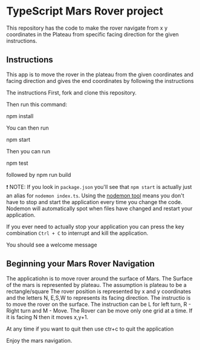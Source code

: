 # TypeScript Mars Rover project 

This repository has the code to make the rover navigate from x y coordinates in the Plateau from specific facing direction for the given instructions.

## Instructions
This app is to move the rover in the plateau from the given coordinates 
and facing direction and gives the end coordinates by following the 
instructions

The instructions 
First, fork and clone this repository.

Then run this command:

npm install

You can then run

npm start

Then you can run

npm test

followed by npm run build


❗ NOTE: If you look in `package.json` you'll see that `npm start` is actually just an alias for `nodemon index.ts`. Using the [nodemon tool](https://www.npmjs.com/package/nodemon) means you don't have to stop and start the application every time you change the code. Nodemon will automatically spot when files have changed and restart your application. 

If you ever need to actually stop your application you can press the key combination `Ctrl + C` to interrupt and kill the application.


You should see a welcome message 

## Beginning your Mars Rover Navigation

The applicatiohn is to move rover around the surface of Mars. The Surface of the mars is represented by plateau. The assumption is plateau to be a rectangle/square The rover position is represented by x and y coordinates and the letters N, E,S,W to represents its facing direction. The instructio is to move the rover on the surface. The instruction can be L for left turn, R - Right turn and M - Move. The Rover can be move only one grid at a time. If it is facing N then it moves x,y+1.

At any time if you want to quit then use ctr+c to quit the application

Enjoy the mars navigation.

